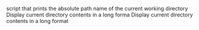 script that prints the absolute path name of the current working directory
Display current directory contents in a long forma
Display current directory contents in a long format
